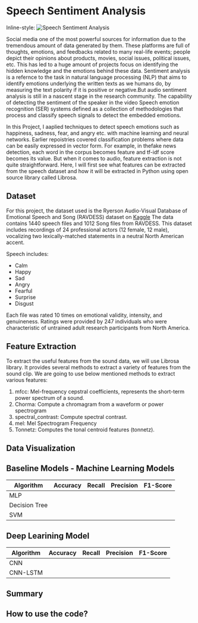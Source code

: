 # Speech Sentiment Analysis

Inline-style: 
![Speech Sentiment Analysis](https://www.sri.com/wp-content/uploads/2019/09/OTO-v1-940x373.png)


Social media one of the most powerful sources for information due to the tremendous amount of data generated by them. These platforms are full of thoughts, emotions, and feedbacks related to many real-life events; people depict their opinions about products, movies, social issues, political issues,
etc. This has led to a huge amount of projects focus on identifying the hidden knowledge and the emotions behind these data. Sentiment analysis is a refernce to the task in natural language processing (NLP) that aims to identify emotions underlying the written texts as we humans do, by measuring the text polarity if it is positive or negative.But audio sentiment analysis is still in a nascent stage in the research community. The capability of detecting the sentiment of the speaker in the video
Speech emotion recognition (SER) systems defined  as a collection of methodologies that process and classify speech signals to detect the embedded emotions. 

In this Project, I aaplied techniques to detect speech emotions such as happiness, sadness, fear, and angry etc. with machine learning and neural networks. Earlier repoistries covered classification problems where data can be easily expressed in vector form. For example, in thefake news detection, each word in the corpus becomes feature and tf-idf score becomes its value. But when it comes to audio, feature extraction is not quite straightforward. Here, I will first see what features can be extracted from the speech dataset and how it will be extracted in Python using open source library called Librosa.


 
## Dataset

For this project, the dataset used is the Ryerson Audio-Visual Database of Emotional Speech and Song (RAVDESS) dataset on [Kaggle](https://www.kaggle.com/uwrfkaggler/ravdess-emotional-speech-audio)
The data contains 1440 speech files and 1012 Song files from RAVDESS. This dataset includes recordings of 24 professional actors (12 female, 12 male), vocalizing two lexically-matched statements in a neutral North American accent.

Speech includes:
* Calm
* Happy
* Sad
* Angry
* Fearful
* Surprise
* Disgust 

Each file was rated 10 times on emotional validity, intensity, and genuineness. Ratings were provided by 247 individuals who were characteristic of untrained adult research participants from North America.

## Feature Extraction

To extract the useful features from the sound data, we will use Librosa library. It provides several methods to extract a variety of features from the sound clip. We are going to use below mentioned methods to extract various features:

1. mfcc: Mel-frequency cepstral coefficients, represents the short-term power spectrum of a sound.
2. Chorma: Compute a chromagram from a waveform or power spectrogram
3. spectral_contrast: Compute spectral contrast.
4. mel: Mel Spectrogram Frequency
5. Tonnetz: Computes the tonal centroid features (tonnetz).

## Data Visualization
## Baseline Models - Machine Learning Models
Algorithm | **Accuracy** | Recall | Precision | F1-Score
--------- | -------------| -------|-----------|---------
MLP | | | |
Decision Tree | | | |
SVM | | | |

## Deep Learining Model
Algorithm | **Accuracy** | Recall | Precision | F1-Score
--------- | -------------| -------|-----------|---------
CNN | | | |
CNN-LSTM | | | |


## Summary

## How to use the code?


